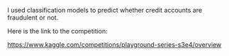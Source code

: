 I used classification models to predict whether credit accounts are fraudulent or not.

Here is the link to the competition:

https://www.kaggle.com/competitions/playground-series-s3e4/overview
